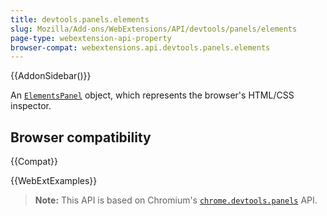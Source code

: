 ```yaml
---
title: devtools.panels.elements
slug: Mozilla/Add-ons/WebExtensions/API/devtools/panels/elements
page-type: webextension-api-property
browser-compat: webextensions.api.devtools.panels.elements
---
```


{{AddonSidebar()}}

An [`ElementsPanel`](/en-US/docs/Mozilla/Add-ons/WebExtensions/API/devtools/panels/ElementsPanel) object, which represents the browser's HTML/CSS inspector.

## Browser compatibility

{{Compat}}

{{WebExtExamples}}

> **Note:** This API is based on Chromium's [`chrome.devtools.panels`](https://developer.chrome.com/docs/extensions/reference/devtools_panels/) API.
